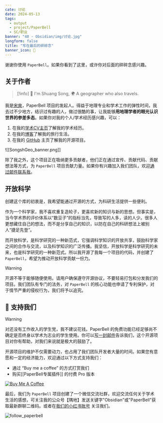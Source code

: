 ```yaml
---
cate: 讨论
date: 2024-05-13
tags:
  - output
  - project/PaperBell
  - SC/职业
banner: "40 - Obsidian/img/讨论.jpg"
longform: false
title: "写在最后的碎碎念"
banner_icon: 💬
---
```


谢谢你使用 `PaperBell`。如果你看到了这里，或许你对后面的碎碎念感兴趣。

## 关于作者

> [!info]
> 👋 I'm Shuang Song, 🌍 A geographer who also travels.

我是[宋爽](https://songshgeo.com/)，PaperBell 项目的发起人。得益于地理专业和学术工作的弹性时间，我去过不少地方，结识过有趣的人，做过很酷的事，让我能够**用地理学者的眼光认识世界的参差多态**。如果你对我的个人/学术经历感兴趣，可以：

1. 在我的[学术CV主页](https://cv.songshgeo.com/)了解我的学术经历。
2. 在我的[博客](https://www.songshgeo.com/)了解我的旅行生活。
3. 在我的 [GitHub](https://github.com/songshgeo) 主页了解我的开源项目。

![[SongshGeo_banner.png]]

除了我之外，这个项目正在吸纳更多贡献者，他们正在通过宣传、贡献代码、贡献想法等方式，为 `PaperBell` 项目贡献力量。如果你有兴趣加入我们团队，欢迎[通过邮件联系我](mailto:PaperBell@songshgeo.com)。

## 开放科学

创建这个库的初衷是，我希望能通过开源的方式，为科研生活提供一些便利。

作为一个科学家，我不喜欢重复造轮子，更喜欢新的知识与新的思想。但事实是，当今学术界的评价体系以“数豆子”的指标当先，导致写的人多，读的人少。很多人更想藏住自己的想法，而不是分享自己的知识，以防在自己的科研想法上被别人“捷足先登”。

而开放科学，是科学研究的一种新范式，它强调科学知识的开放共享，鼓励科学家之间的合作与交流，以及科学知识的广泛传播。我坚信，开放科学是科学研究的未来，也是科学研究的一种新范式。所以我开源了我每一个项目的代码，并创建了 `PaperBell`，希望为推动开放科学贡献一份力。

> [!warning]
> 开源不等于能够随便使用。请用户确保遵守开源协议，不要轻易打包和分发我们的项目。我们团队有专门的法务，对 `PaperBell` 的核心功能也申请了专利保护，对于情节严重的侵权行为，我们将予以追究。

## 🤝 支持我们

> [!warning]
> 对还没有工作收入的学生党，我不建议花钱。PaperBell 的免费功能已经足够尚不确定是否终身以学术为志业的学生使用。你可以[写一封邮件](mailto:PaperBell@songshgeo.com)告诉我们，这个开源项目对你有帮助，对我们来说就是极大的鼓励了。

开源项目的维护不仅需要动力，也占用了我们团队开发者大量的时间。如果您有意愿和一定的经济能力，欢迎通过以下方式支持我们：

- 通过 “Buy me a coffee” 的方式打赏我们
- 购买[[PaperBell专属插件]] 的付费 Pro 版本

[![Buy Me A Coffee](https://cdn.buymeacoffee.com/buttons/default-orange.png)](https://www.buymeacoffee.com/USgxYspYW4)

最后，我们为 `PaperBell` 项目创建了一个微信交流社群，欢迎交流任何关于学术生活的感想，可关注我的公众号【隅地】发送关键字"Obsidian"或"PaperBell"获取最新群聊二维码。或者在[我们的小红书账号](https://www.xiaohongshu.com/user/profile/5b85635d350cbf00015c8e9f?xsec_token=YBANMTYpb2tLUJjSdtcnOVVG7_88s5p7i0XMqUVoCbyN0=&xsec_source=app_share&xhsshare=CopyLink&appuid=5b85635d350cbf00015c8e9f&apptime=1737471861&share_id=7ab450ee8ece4d5ba9fa76cf174f2627) 关注我们。

![follow_paperbell](https://songshgeo-picgo-1302043007.cos.ap-beijing.myqcloud.com/uPic/follow_paperbell.jpeg)
